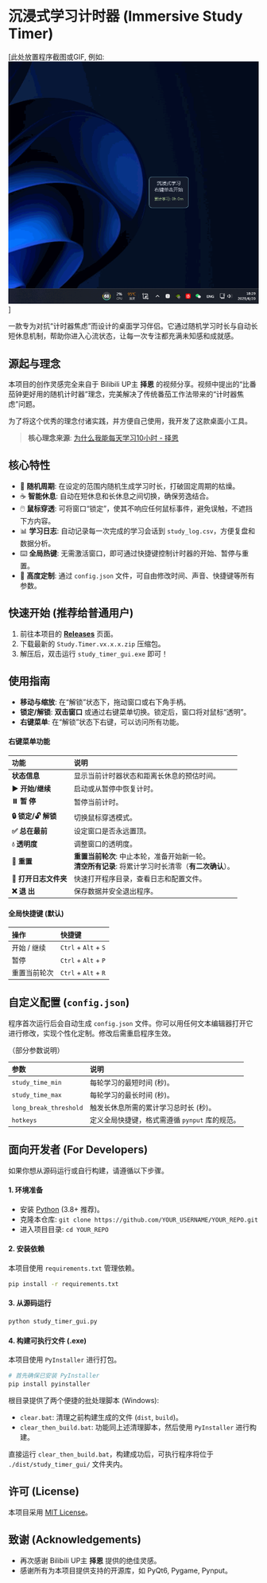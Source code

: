 # 沉浸式学习计时器 (Immersive Study Timer)

[此处放置程序截图或GIF, 例如: ![screenshot](./document/anim.gif)]

一款专为对抗“计时器焦虑”而设计的桌面学习伴侣。它通过随机学习时长与自动长短休息机制，帮助你进入心流状态，让每一次专注都充满未知感和成就感。

## 源起与理念

本项目的创作灵感完全来自于 Bilibili UP主 **择恩** 的视频分享。视频中提出的“比番茄钟更好用的随机计时器”理念，完美解决了传统番茄工作法带来的“计时器焦虑”问题。

为了将这个优秀的理念付诸实践，并方便自己使用，我开发了这款桌面小工具。

> **核心理念来源**: [为什么我能每天学习10小时 - 择恩](https://www.bilibili.com/video/BV1naLozQEBq/?spm_id_from=333.1391.0.0&vd_source=ba468568caebc92479698e83c28be8b0)

## 核心特性

*   🎲 **随机周期**: 在设定的范围内随机生成学习时长，打破固定周期的枯燥。
*   ☕️ **智能休息**: 自动在短休息和长休息之间切换，确保劳逸结合。
*   🖱️ **鼠标穿透**: 可将窗口“锁定”，使其不响应任何鼠标事件，避免误触，不遮挡下方内容。
*   📊 **学习日志**: 自动记录每一次完成的学习会话到 `study_log.csv`，方便复盘和数据分析。
*   ⌨️ **全局热键**: 无需激活窗口，即可通过快捷键控制计时器的开始、暂停与重置。
*   🎨 **高度定制**: 通过 `config.json` 文件，可自由修改时间、声音、快捷键等所有参数。

## 快速开始 (推荐给普通用户)

1.  前往本项目的 [**Releases**](https://github.com/YOUR_USERNAME/YOUR_REPO/releases) 页面。
2.  下载最新的 `Study.Timer.vx.x.x.zip` 压缩包。
3.  解压后，双击运行 `study_timer_gui.exe` 即可！

## 使用指南

*   **移动与缩放**: 在“解锁”状态下，拖动窗口或右下角手柄。
*   **锁定/解锁**: **双击窗口** 或通过右键菜单切换。锁定后，窗口将对鼠标“透明”。
*   **右键菜单**: 在“解锁”状态下右键，可以访问所有功能。

#### 右键菜单功能

| 功能 | 说明 |
| :--- | :--- |
| **状态信息** | 显示当前计时器状态和距离长休息的预估时间。 |
| **▶️ 开始/继续** | 启动或从暂停中恢复计时。 |
| **⏸️ 暂 停** | 暂停当前计时。 |
| **🔒 锁定/🔓 解锁** | 切换鼠标穿透模式。 |
| **✅ 总在最前** | 设定窗口是否永远置顶。 |
| **💧 透明度** | 调整窗口的透明度。 |
| **🔄 重置** | **重置当前轮次**: 中止本轮，准备开始新一轮。<br>**清空所有记录**: 将累计学习时长清零（**有二次确认**）。 |
| **📂 打开日志文件夹**| 快速打开程序目录，查看日志和配置文件。 |
| **❌ 退 出** | 保存数据并安全退出程序。 |

#### 全局快捷键 (默认)

| 操作 | 快捷键 |
| :--- | :--- |
| 开始 / 继续 | `Ctrl` + `Alt` + `S` |
| 暂停 | `Ctrl` + `Alt` + `P` |
| 重置当前轮次 | `Ctrl` + `Alt` + `R` |

## 自定义配置 (`config.json`)

程序首次运行后会自动生成 `config.json` 文件。你可以用任何文本编辑器打开它进行修改，实现个性化定制。修改后需重启程序生效。

（部分参数说明）

| 参数 | 说明 |
| :--- | :--- |
| `study_time_min` | 每轮学习的最短时间 (秒)。 |
| `study_time_max` | 每轮学习的最长时间 (秒)。 |
| `long_break_threshold`| 触发长休息所需的累计学习总时长 (秒)。 |
| `hotkeys` | 定义全局快捷键，格式需遵循 `pynput` 库的规范。 |

## 面向开发者 (For Developers)

如果你想从源码运行或自行构建，请遵循以下步骤。

#### 1. 环境准备

*   安装 [Python](https://www.python.org/) (3.8+ 推荐)。
*   克隆本仓库: `git clone https://github.com/YOUR_USERNAME/YOUR_REPO.git`
*   进入项目目录: `cd YOUR_REPO`

#### 2. 安装依赖

本项目使用 `requirements.txt` 管理依赖。

```bash
pip install -r requirements.txt
```

#### 3. 从源码运行

```bash
python study_timer_gui.py
```

#### 4. 构建可执行文件 (.exe)

本项目使用 `PyInstaller` 进行打包。

```bash
# 首先确保已安装 PyInstaller
pip install pyinstaller
```

根目录提供了两个便捷的批处理脚本 (Windows):

*   `clear.bat`: 清理之前构建生成的文件 (`dist`, `build`)。
*   `clear_then_build.bat`: 功能同上述清理脚本，然后使用 `PyInstaller` 进行构建。

直接运行 `clear_then_build.bat`，构建成功后，可执行程序将位于 `./dist/study_timer_gui/` 文件夹内。

## 许可 (License)

本项目采用 [MIT License](LICENSE)。

## 致谢 (Acknowledgements)

*   再次感谢 Bilibili UP主 **择恩** 提供的绝佳灵感。
*   感谢所有为本项目提供支持的开源库，如 PyQt6, Pygame, Pynput。